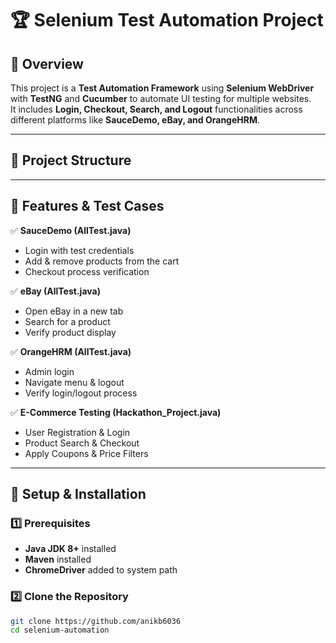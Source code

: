 # 🏆 Selenium Test Automation Project

## 📖 Overview
This project is a **Test Automation Framework** using **Selenium WebDriver** with **TestNG** and **Cucumber** to automate UI testing for multiple websites.  
It includes **Login, Checkout, Search, and Logout** functionalities across different platforms like **SauceDemo, eBay, and OrangeHRM**.

---

## 📂 Project Structure

---

## 🚀 **Features & Test Cases**
✅ **SauceDemo (AllTest.java)**
- Login with test credentials
- Add & remove products from the cart
- Checkout process verification

✅ **eBay (AllTest.java)**
- Open eBay in a new tab
- Search for a product
- Verify product display

✅ **OrangeHRM (AllTest.java)**
- Admin login
- Navigate menu & logout
- Verify login/logout process

✅ **E-Commerce Testing (Hackathon_Project.java)**
- User Registration & Login
- Product Search & Checkout
- Apply Coupons & Price Filters

---

## 🔧 **Setup & Installation**
### **1️⃣ Prerequisites**
- **Java JDK 8+** installed  
- **Maven** installed  
- **ChromeDriver** added to system path  

### **2️⃣ Clone the Repository**
```sh
git clone https://github.com/anikb6036
cd selenium-automation
